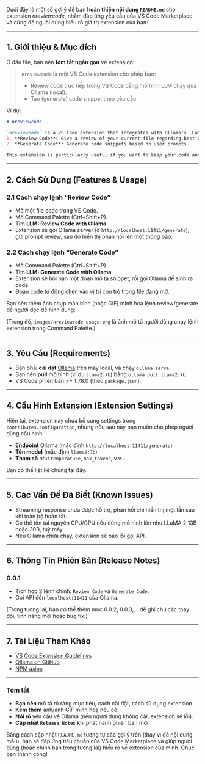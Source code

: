 Dưới đây là một số gợi ý để bạn **hoàn thiện nội dung `README.md`** cho extension *nreviewcode*, nhằm đáp ứng yêu cầu của VS Code Marketplace và cũng để người dùng hiểu rõ giá trị extension của bạn:

---

## 1. Giới thiệu & Mục đích

Ở đầu file, bạn nên **tóm tắt ngắn gọn** về extension:

> `nreviewcode` là một VS Code extension cho phép bạn:
> - Review code trực tiếp trong VS Code bằng mô hình LLM chạy qua Ollama (local).
> - Tạo (generate) code snippet theo yêu cầu.

Ví dụ:

```md
# nreviewcode

`nreviewcode` is a VS Code extension that integrates with Ollama's LLaMA model locally. It provides two primary features:
1. **Review Code**: Give a review of your current file regarding best practices, performance, and correctness.
2. **Generate Code**: Generate code snippets based on user prompts.

This extension is particularly useful if you want to keep your code and AI inference local (for privacy or offline development), without sending data to a remote service.
```

---

## 2. Cách Sử Dụng (Features & Usage)

### 2.1 Cách chạy lệnh “Review Code”

- Mở một file code trong VS Code.
- Mở Command Palette (Ctrl+Shift+P).
- Tìm **LLM: Review Code with Ollama**.
- Extension sẽ gọi Ollama server (ở `http://localhost:11411/generate`), gửi prompt review, sau đó hiển thị phản hồi lên một thông báo.

### 2.2 Cách chạy lệnh “Generate Code”

- Mở Command Palette (Ctrl+Shift+P).
- Tìm **LLM: Generate Code with Ollama**.
- Extension sẽ hỏi bạn một đoạn mô tả snippet, rồi gọi Ollama để sinh ra code.  
- Đoạn code tự động chèn vào vị trí con trỏ trong file đang mở.

Bạn nên thêm ảnh chụp màn hình (hoặc GIF) minh hoạ lệnh review/generate để người đọc dễ hình dung:


(Trong đó, `images/nreviewcode-usage.png` là ảnh mô tả người dùng chạy lệnh extension trong Command Palette.)

---

## 3. Yêu Cầu (Requirements)

- Bạn phải **cài đặt** [Ollama](https://github.com/jmorganca/ollama) trên máy local, và chạy `ollama serve`.
- Bạn nên **pull** mô hình (ví dụ `llama2:7b`) bằng `ollama pull llama2:7b`.
- VS Code phiên bản >= 1.78.0 (theo `package.json`).

---

## 4. Cấu Hình Extension (Extension Settings)

Hiện tại, extension này chưa bổ sung settings trong `contributes.configuration`, nhưng nếu sau này bạn muốn cho phép người dùng cấu hình:
- **Endpoint** Ollama (mặc định `http://localhost:11411/generate`)  
- **Tên model** (mặc định `llama2:7b`)  
- **Tham số** như `temperature`, `max_tokens`, v.v…  

Bạn có thể liệt kê chúng tại đây.

---

## 5. Các Vấn Đề Đã Biết (Known Issues)

- Streaming response chưa được hỗ trợ, phản hồi chỉ hiển thị một lần sau khi toàn bộ hoàn tất.
- Có thể tốn tài nguyên CPU/GPU nếu dùng mô hình lớn như LLaMA 2 13B hoặc 30B, tuỳ máy.
- Nếu Ollama chưa chạy, extension sẽ báo lỗi gọi API.

---

## 6. Thông Tin Phiên Bản (Release Notes)

### 0.0.1
- Tích hợp 2 lệnh chính: `Review Code` và `Generate Code`.
- Gọi API đến `localhost:11411` của Ollama.

(Trong tương lai, bạn có thể thêm mục 0.0.2, 0.0.3,... để ghi chú các thay đổi, tính năng mới hoặc bug fix.)

---

## 7. Tài Liệu Tham Khảo

- [VS Code Extension Guidelines](https://code.visualstudio.com/api/references/extension-guidelines)  
- [Ollama on GitHub](https://github.com/jmorganca/ollama)  
- [NPM axios](https://www.npmjs.com/package/axios)

---

### Tóm tắt

- **Bạn nên** mô tả rõ ràng mục tiêu, cách cài đặt, cách sử dụng extension.  
- **Kèm thêm** ảnh/ảnh GIF minh hoạ nếu có.  
- **Nói rõ** yêu cầu về Ollama (nếu người dùng không cài, extension sẽ lỗi).  
- **Cập nhật `Release Notes`** khi phát hành phiên bản mới.  

Bằng cách cập nhật `README.md` tương tự các gợi ý trên (thay vì để nội dung mẫu), bạn sẽ đáp ứng tiêu chuẩn của VS Code Marketplace và giúp người dùng (hoặc chính bạn trong tương lai) hiểu rõ về extension của mình. Chúc bạn thành công!